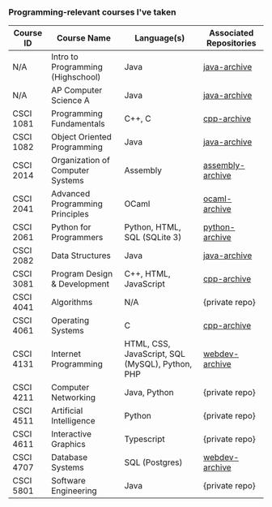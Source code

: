### Programming-relevant courses I've taken

| Course ID | Course Name | Language(s) | Associated Repositories |
| ------------- | ------------- | ------------- | ------------- |
| N/A | Intro to Programming (Highschool) | Java | [java-archive](https://github.com/narlock-learning/java-archive) |
| N/A | AP Computer Science A | Java | [java-archive](https://github.com/narlock-learning/java-archive) |
| CSCI 1081 | Programming Fundamentals | C++, C | [cpp-archive](https://github.com/narlock-learning/cpp-archive) |
| CSCI 1082 | Object Oriented Programming | Java | [java-archive](https://github.com/narlock-learning/java-archive) |
| CSCI 2014 | Organization of Computer Systems | Assembly | [assembly-archive](https://github.com/narlock-learning/assembly-archive) |
| CSCI 2041 | Advanced Programming Principles | OCaml | [ocaml-archive](https://github.com/narlock-learning/ocaml-archive) |
| CSCI 2061 | Python for Programmers | Python, HTML, SQL (SQLite 3) | [python-archive](https://github.com/narlock-learning/python-archive) |
| CSCI 2082 | Data Structures | Java | [java-archive](https://github.com/narlock-learning/java-archive) |
| CSCI 3081 | Program Design & Development | C++, HTML, JavaScript | [cpp-archive](https://github.com/narlock-learning/cpp-archive) |
| CSCI 4041 | Algorithms | N/A | {private repo} |
| CSCI 4061 | Operating Systems | C | [cpp-archive](https://github.com/narlock-learning/cpp-archive) |
| CSCI 4131 | Internet Programming | HTML, CSS, JavaScript, SQL (MySQL), Python, PHP | [webdev-archive](https://github.com/narlockdev/webdev-archive) |
| CSCI 4211 | Computer Networking | Java, Python | {private repo} |
| CSCI 4511 | Artificial Intelligence | Python | {private repo} |
| CSCI 4611 | Interactive Graphics | Typescript | {private repo} |
| CSCI 4707 | Database Systems | SQL (Postgres) | [webdev-archive](https://github.com/narlockdev/webdev-archive) |
| CSCI 5801 | Software Engineering | Java | {private repo} |
